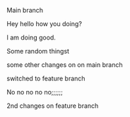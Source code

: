 Main branch

Hey hello how you doing?


I am doing good.


Some random thingst

some other changes on on main branch

switched to feature branch

No no no no no;;;;;;

2nd changes on feature branch 


